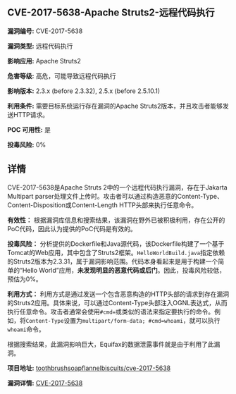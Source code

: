 ## CVE-2017-5638-Apache Struts2-远程代码执行

**漏洞编号:** CVE-2017-5638

**漏洞类型:** 远程代码执行

**影响应用:** Apache Struts2

**危害等级:** 高危，可能导致远程代码执行

**影响版本:** 2.3.x (before 2.3.32), 2.5.x (before 2.5.10.1)

**利用条件:** 需要目标系统运行存在漏洞的Apache Struts2版本，并且攻击者能够发送HTTP请求。

**POC 可用性:** 是

**投毒风险:** 0%

## 详情

CVE-2017-5638是Apache Struts 2中的一个远程代码执行漏洞，存在于Jakarta Multipart parser处理文件上传时。攻击者可以通过构造恶意的Content-Type、Content-Disposition或Content-Length HTTP头部来执行任意命令。

**有效性：**
根据漏洞库信息和搜索结果，该漏洞在野外已被积极利用，存在公开的PoC代码，因此认为提供的PoC代码是有效的。

**投毒风险：**
分析提供的Dockerfile和Java源代码，该Dockerfile构建了一个基于Tomcat的Web应用，其中包含了Struts2框架。`HelloWorldBuild.java`指定依赖的Struts2版本为2.3.31，属于漏洞影响范围。代码本身看起来是用于构建一个简单的“Hello World”应用，**未发现明显的恶意代码或后门**。因此，投毒风险较低，预估为0%。

**利用方式：**
利用方式是通过发送一个包含恶意构造的HTTP头部的请求到存在漏洞的Struts2应用。具体来说，可以通过Content-Type头部注入OGNL表达式，从而执行任意命令。攻击者通常会使用`#cmd=`或类似的语法来指定要执行的命令。例如，将`Content-Type`设置为`multipart/form-data; #cmd=whoami`，就可以执行`whoami`命令。

根据搜索结果，此漏洞影响巨大，Equifax的数据泄露事件就是由于利用了此漏洞。

**项目地址:** [toothbrushsoapflannelbiscuits/cve-2017-5638](https://github.com/toothbrushsoapflannelbiscuits/cve-2017-5638)

**漏洞详情:** [CVE-2017-5638](https://nvd.nist.gov/vuln/detail/CVE-2017-5638)